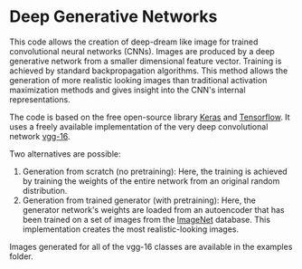 # Deep Generative Networks

This code allows the creation of deep-dream like image for trained convolutional neural networks (CNNs). Images are produced by a deep generative network from a smaller dimensional feature vector. Training is achieved by standard backpropagation algorithms.
This method allows the generation of more realistic looking images than traditional activation maximization methods and gives insight into the CNN's internal representations.

The code is based on the free open-source library <a href="https://keras.io/">Keras</a> and <a href="https://www.tensorflow.org/">Tensorflow</a>. It uses a freely available implementation of the very deep convolutional network <a href="https://arxiv.org/abs/1409.1556">vgg-16</a>.

Two alternatives are possible:
 <ol>
  <li> Generation from scratch (no pretraining): Here, the training is achieved by training the weights of the entire network from an original random distribution. </li>
  <li> Generation from trained generator (with pretraining): Here, the generator network's weights are loaded from an autoencoder that has been trained on a set of images from the <a href="http://www.image-net.org/">ImageNet</a> database. This implementation creates the most realistic-looking images. </li>
</ol> 

Images generated for all of the vgg-16 classes are available in the examples folder.

